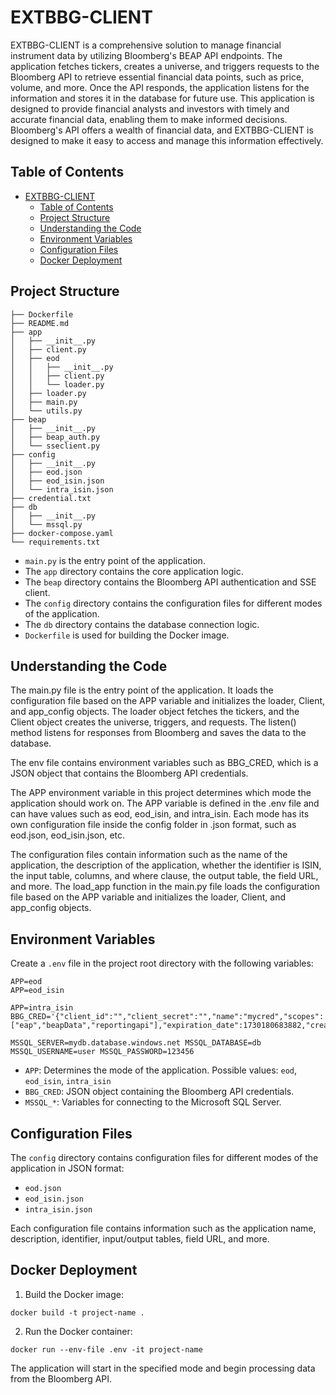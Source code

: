 # EXTBBG-CLIENT

EXTBBG-CLIENT is a comprehensive solution to manage financial instrument data by utilizing Bloomberg's BEAP API endpoints. The application fetches tickers, creates a universe, and triggers requests to the Bloomberg API to retrieve essential financial data points, such as price, volume, and more. Once the API responds, the application listens for the information and stores it in the database for future use. This application is designed to provide financial analysts and investors with timely and accurate financial data, enabling them to make informed decisions. Bloomberg's API offers a wealth of financial data, and EXTBBG-CLIENT is designed to make it easy to access and manage this information effectively.

## Table of Contents

- [EXTBBG-CLIENT](#extbbg-client)
  - [Table of Contents](#table-of-contents)
  - [Project Structure](#project-structure)
  - [Understanding the Code](#understanding-the-code)
  - [Environment Variables](#environment-variables)
  - [Configuration Files](#configuration-files)
  - [Docker Deployment](#docker-deployment)

## Project Structure
```
├── Dockerfile
├── README.md
├── app
│   ├── __init__.py
│   ├── client.py
│   ├── eod
│   │   ├── __init__.py
│   │   ├── client.py
│   │   └── loader.py
│   ├── loader.py
│   ├── main.py
│   └── utils.py
├── beap
│   ├── __init__.py
│   ├── beap_auth.py
│   └── sseclient.py
├── config
│   ├── __init__.py
│   ├── eod.json
│   ├── eod_isin.json
│   └── intra_isin.json
├── credential.txt
├── db
│   ├── __init__.py
│   └── mssql.py
├── docker-compose.yaml
└── requirements.txt
```

- `main.py` is the entry point of the application.
- The `app` directory contains the core application logic.
- The `beap` directory contains the Bloomberg API authentication and SSE client.
- The `config` directory contains the configuration files for different modes of the application.
- The `db` directory contains the database connection logic.
- `Dockerfile` is used for building the Docker image.


## Understanding the Code

The main.py file is the entry point of the application. It loads the configuration file based on the APP variable and initializes the loader, Client, and app_config objects. The loader object fetches the tickers, and the Client object creates the universe, triggers, and requests. The listen() method listens for responses from Bloomberg and saves the data to the database.

The env file contains environment variables such as BBG_CRED, which is a JSON object that contains the Bloomberg API credentials.

The APP environment variable in this project determines which mode the application should work on. The APP variable is defined in the .env file and can have values such as eod, eod_isin, and intra_isin. Each mode has its own configuration file inside the config folder in .json format, such as eod.json, eod_isin.json, etc.

The configuration files contain information such as the name of the application, the description of the application, whether the identifier is ISIN, the input table, columns, and where clause, the output table, the field URL, and more. The load_app function in the main.py file loads the configuration file based on the APP variable and initializes the loader, Client, and app_config objects.


## Environment Variables

Create a `.env` file in the project root directory with the following variables:

```
APP=eod
APP=eod_isin

APP=intra_isin
BBG_CRED='{"client_id":"","client_secret":"","name":"mycred","scopes":["eap","beapData","reportingapi"],"expiration_date":1730180683882,"created_date":1682747083882}'

MSSQL_SERVER=mydb.database.windows.net MSSQL_DATABASE=db MSSQL_USERNAME=user MSSQL_PASSWORD=123456
```

- `APP`: Determines the mode of the application. Possible values: `eod`, `eod_isin`, `intra_isin`
- `BBG_CRED`: JSON object containing the Bloomberg API credentials.
- `MSSQL_*`: Variables for connecting to the Microsoft SQL Server.

## Configuration Files

The `config` directory contains configuration files for different modes of the application in JSON format:

- `eod.json`
- `eod_isin.json`
- `intra_isin.json`

Each configuration file contains information such as the application name, description, identifier, input/output tables, field URL, and more.

## Docker Deployment

1. Build the Docker image:

```
docker build -t project-name .
```

2. Run the Docker container:
   
```
docker run --env-file .env -it project-name
```

The application will start in the specified mode and begin processing data from the Bloomberg API.